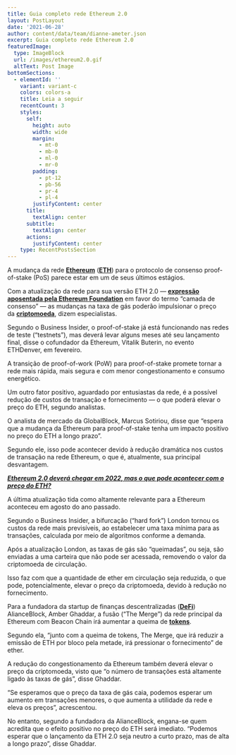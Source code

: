 ```yaml
---
title: Guia completo rede Ethereum 2.0
layout: PostLayout
date: '2021-06-28'
author: content/data/team/dianne-ameter.json
excerpt: Guia completo rede Ethereum 2.0
featuredImage:
  type: ImageBlock
  url: /images/ethereum2.0.gif
  altText: Post Image
bottomSections:
  - elementId: ''
    variant: variant-c
    colors: colors-a
    title: Leia a seguir
    recentCount: 3
    styles:
      self:
        height: auto
        width: wide
        margin:
          - mt-0
          - mb-0
          - ml-0
          - mr-0
        padding:
          - pt-12
          - pb-56
          - pr-4
          - pl-4
        justifyContent: center
      title:
        textAlign: center
      subtitle:
        textAlign: center
      actions:
        justifyContent: center
    type: RecentPostsSection
---
```

A mudança da rede [**Ethereum**](https://www.moneytimes.com.br/tag/ethereum-noticias/) ([**ETH**](https://www.moneytimes.com.br/cotacao/ethereum-us/)) para o protocolo de consenso proof-of-stake (PoS) parece estar em um de seus últimos estágios.

Com a atualização da rede para sua versão ETH 2.0 — [**expressão aposentada pela Ethereum Foundation**](https://www.moneytimes.com.br/ethereum-foundation-acaba-com-eth-2-0-e-substitui-por-camada-de-consenso/) em favor do termo “camada de consenso” — as mudanças na taxa de gás poderão impulsionar o preço da [**criptomoeda**](https://www.moneytimes.com.br/tag/criptomoedas/), dizem especialistas.

Segundo o Business Insider, o proof-of-stake já está funcionando nas redes de teste (“testnets”), mas deverá levar alguns meses até seu lançamento final, disse o cofundador da Ethereum, Vitalik Buterin, no evento ETHDenver, em fevereiro.

A transição de proof-of-work (PoW) para proof-of-stake promete tornar a rede mais rápida, mais segura e com menor congestionamento e consumo energético.

Um outro fator positivo, aguardado por entusiastas da rede, é a possível redução de custos de transação e fornecimento — o que poderá elevar o preço do ETH, segundo analistas.

O analista de mercado da GlobalBlock, Marcus Sotiriou, disse que “espera que a mudança da Ethereum para proof-of-stake tenha um impacto positivo no preço do ETH a longo prazo”.

Segundo ele, isso pode acontecer devido à redução dramática nos custos de transação na rede Ethereum, o que é, atualmente, sua principal desvantagem.

[***Ethereum 2.0 deverá chegar em 2022,
mas o que pode acontecer com o preço do ETH?***](https://www.moneytimes.com.br/ethereum-2-0-devera-chegar-em-2022-mas-o-que-pode-acontecer-com-o-preco-do-eth/)

A última atualização tida como altamente relevante para a Ethereum aconteceu em agosto do ano passado.

Segundo o Business Insider, a bifurcação (“hard fork”) London tornou os custos da rede mais previsíveis, ao estabelecer uma taxa mínima para as transações, calculada por meio de algoritmos conforme a demanda.

Após a atualização London, as taxas de gás são “queimadas”, ou seja, são enviadas a uma carteira que não pode ser acessada, removendo o valor da criptomoeda de circulação.

Isso faz com que a quantidade de ether em circulação seja reduzida, o que pode, potencialmente, elevar o preço da criptomoeda, devido à redução no fornecimento.

Para a fundadora da startup de finanças descentralizadas ([**DeFi**](https://www.moneytimes.com.br/tag/defi/)) AlianceBlock, Amber Ghaddar, a fusão (“The Merge”) da rede principal da Ethereum com Beacon Chain irá aumentar a queima de [**tokens**](https://www.moneytimes.com.br/tag/token/).

Segundo ela, “junto com a queima de tokens, The Merge, que irá reduzir a emissão de ETH por bloco pela metade, irá pressionar o fornecimento” de ether.

A redução do congestionamento da Ethereum também deverá elevar o preço da criptomoeda, visto que “o número de transações está altamente ligado às taxas de gás”, disse Ghaddar.

“Se esperamos que o preço da taxa de gás caia, podemos esperar um aumento em transações menores, o que aumenta a utilidade da rede e eleva os preços”, acrescentou.

No entanto, segundo a fundadora da AlianceBlock, engana-se quem acredita que o efeito positivo no preço do ETH será imediato. “Podemos esperar que o lançamento da ETH 2.0 seja neutro a curto prazo, mas de alta a longo prazo”, disse Ghaddar.
